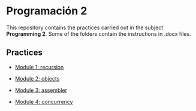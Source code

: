 # Programación 2

This repository contains the practices carried out in the subject **Programming 2**.
Some of the folders contain the instructions in .docx files.

## Practices

- [Module 1: recursion](modulo1_recursion_pascal/)

- [Module 2: objects](modulo2_objetos_java/)

- [Module 3: assembler](modulo3_bajo_nivlel_assembler/)

- [Module 4: concurrency](modulo4_concurrencia/)
